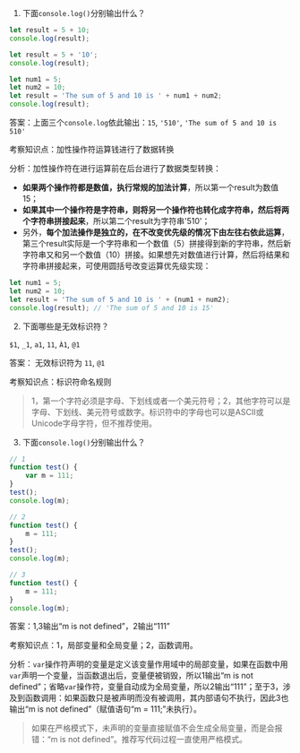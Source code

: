 1. 下面`console.log()`分别输出什么？

```js
let result = 5 + 10;
console.log(result);
```

```js
let result = 5 + '10';
console.log(result);
```

```js
let num1 = 5;
let num2 = 10;
let result = 'The sum of 5 and 10 is ' + num1 + num2;
console.log(result);
```

答案：上面三个`console.log`依此输出：`15`, `'510'`, `'The sum of 5 and 10 is 510'`

考察知识点：加性操作符运算钱进行了数据转换

分析：加性操作符在进行运算前在后台进行了数据类型转换：

- **如果两个操作符都是数值，执行常规的加法计算**，所以第一个result为数值15；
- **如果其中一个操作符是字符串，则将另一个操作符也转化成字符串，然后将两个字符串拼接起来**，所以第二个result为字符串'510'；
- 另外，**每个加法操作是独立的，在不改变优先级的情况下由左往右依此运算**，第三个result实际是一个字符串和一个数值（5）拼接得到新的字符串，然后新字符串又和另一个数值（10）拼接。如果想先对数值进行计算，然后将结果和字符串拼接起来，可使用圆括号改变运算优先级实现：

```js
let num1 = 5;
let num2 = 10;
let result = 'The sum of 5 and 10 is ' + (num1 + num2);
console.log(result); // 'The sum of 5 and 10 is 15'
```

2. 下面哪些是无效标识符？

`$1`, `_1`, `a1`, `11`, `À1`, `@1`

答案： 无效标识符为 `11`, `@1`

考察知识点：标识符命名规则

> 1，第一个字符必须是字母、下划线或者一个美元符号；2，其他字符可以是字母、下划线、美元符号或数字。标识符中的字母也可以是ASCII或Unicode字母字符，但不推荐使用。

3. 下面`console.log()`分别输出什么？

```js
// 1
function test() {
	var m = 111;
}
test();
console.log(m);
```

```js
// 2
function test() {
	m = 111;
}
test();
console.log(m);
```

```js
// 3
function test() {
	m = 111;
}
console.log(m);
```

答案：1,3输出“m is not defined”，2输出“111”

考察知识点：1，局部变量和全局变量；2，函数调用。

分析：`var`操作符声明的变量是定义该变量作用域中的局部变量，如果在函数中用`var`声明一个变量，当函数退出后，变量便被销毁，所以1输出“m is not defined”；省略`var`操作符，变量自动成为全局变量，所以2输出“111”；至于3，涉及到函数调用：如果函数只是被声明而没有被调用，其内部语句不执行，因此3也输出“m is not defined”（赋值语句“m = 111;”未执行）。

> 如果在严格模式下，未声明的变量直接赋值不会生成全局变量，而是会报错：“m is not defined”。推荐写代码过程一直使用严格模式。